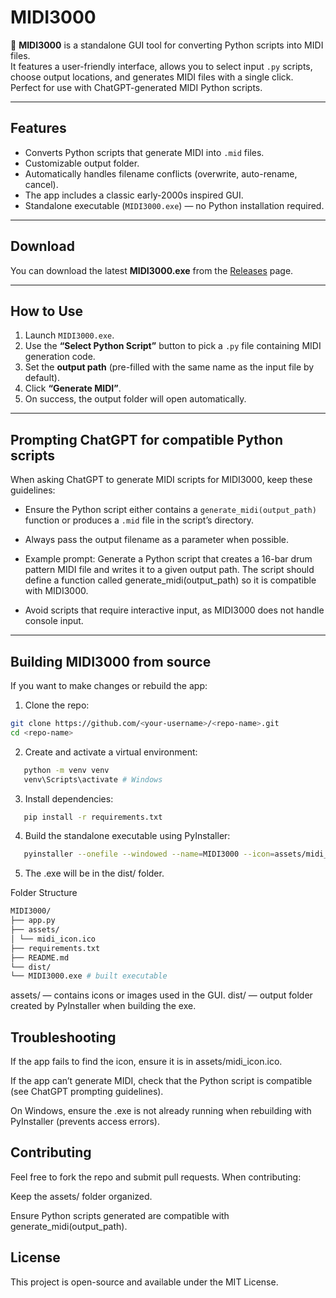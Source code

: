 # MIDI3000

🎵 **MIDI3000** is a standalone GUI tool for converting Python scripts into MIDI files.  
It features a user-friendly interface, allows you to select input `.py` scripts, choose output locations, and generates MIDI files with a single click. Perfect for use with ChatGPT-generated MIDI Python scripts.

---

## **Features**

- Converts Python scripts that generate MIDI into `.mid` files.
- Customizable output folder.
- Automatically handles filename conflicts (overwrite, auto-rename, cancel).
- The app includes a classic early-2000s inspired GUI.
- Standalone executable (`MIDI3000.exe`) — no Python installation required.

---

## **Download**

You can download the latest **MIDI3000.exe** from the [Releases](https://github.com/<your-username>/<repo-name>/releases) page.

---

## **How to Use**

1. Launch `MIDI3000.exe`.
2. Use the **“Select Python Script”** button to pick a `.py` file containing MIDI generation code.
3. Set the **output path** (pre-filled with the same name as the input file by default).
4. Click **“Generate MIDI”**.
5. On success, the output folder will open automatically.

---

## **Prompting ChatGPT for compatible Python scripts**

When asking ChatGPT to generate MIDI scripts for MIDI3000, keep these guidelines:

- Ensure the Python script either contains a `generate_midi(output_path)` function or produces a `.mid` file in the script’s directory.
- Always pass the output filename as a parameter when possible.
- Example prompt:
  Generate a Python script that creates a 16-bar drum pattern MIDI file and writes it to a given output path. The script should define a function called generate_midi(output_path) so it is compatible with MIDI3000.

- Avoid scripts that require interactive input, as MIDI3000 does not handle console input.

---

## **Building MIDI3000 from source**

If you want to make changes or rebuild the app:

1. Clone the repo:

```bash
git clone https://github.com/<your-username>/<repo-name>.git
cd <repo-name>
```

2. Create and activate a virtual environment:

```bash
   python -m venv venv
   venv\Scripts\activate # Windows
```

3. Install dependencies:

```bash
   pip install -r requirements.txt
```

4. Build the standalone executable using PyInstaller:

```bash
   pyinstaller --onefile --windowed --name=MIDI3000 --icon=assets/midi_icon.ico --add-data "assets/midi_icon.ico;assets" app.py
```

5. The .exe will be in the dist/ folder.

Folder Structure

```bash
MIDI3000/
├── app.py
├── assets/
│ └── midi_icon.ico
├── requirements.txt
├── README.md
└── dist/
└── MIDI3000.exe # built executable
```

assets/ — contains icons or images used in the GUI.
dist/ — output folder created by PyInstaller when building the exe.

## Troubleshooting

If the app fails to find the icon, ensure it is in assets/midi_icon.ico.

If the app can’t generate MIDI, check that the Python script is compatible (see ChatGPT prompting guidelines).

On Windows, ensure the .exe is not already running when rebuilding with PyInstaller (prevents access errors).

## Contributing

Feel free to fork the repo and submit pull requests. When contributing:

Keep the assets/ folder organized.

Ensure Python scripts generated are compatible with generate_midi(output_path).

## License

This project is open-source and available under the MIT License.
